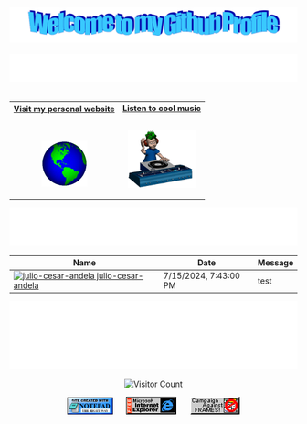 <!-- "Hero" Header -->
<div align="center">
  <img src="https://github.com/jgordijo/jgordijo/blob/main/images/welcome.png?raw=true" style="max-width: 100%;" alt="Welcome to my Github Profile" />
  <br />
  <br />
  <img height="50" alt="My Name is Julio and I like Node.js" src="images/personal_note.svg" />
  <br />
  <br />

</div>

<!-- Social -->
<table width="100%" align="center">
<tr>
<td align="center">
<a href="https://gordijo.dev">
<strong>Visit my personal website </strong>
<br />
<br />
<br />

<p>

<img alt="Globe" height="80" src="images/globe.gif">
</a>
</p>

</td>


<td align="center">
<a href="https://www.youtube.com/watch?v=knU9gRUWCnoO">
<strong>Listen to cool music</strong>
<br />
<br />


<p>
<img height="100" alt="Music" src="images/music.gif"> 
</a>
</p>

</td>
</tr>
</table>

<div align="center">
<a href=""https://github.com/jgordijo/jgordijo/issues/1#issuecomment-new"><img src="images/guestbook.svg"></a> 
</div>

<!-- Guestbook -->
| Name | Date | Message |
|---|---|---|
| <a href="https://github.com/julio-cesar-andela"><img width="24" src="https://avatars.githubusercontent.com/u/153739966?s=24&u=535994ee14bfe0c84775c9dcc4072385e433e07f&v=4" alt="julio-cesar-andela" /> julio-cesar-andela</a> |7/15/2024, 7:43:00 PM|test|
<!-- /Guestbook -->

<!-- Footer -->

<div align="center">

<img height="120" alt="Thanks for visiting me" width="100%" src="https://raw.githubusercontent.com/jgordijo/jgordijo/main/images/marquee.svg" />
<br />

![Visitor Count](https://profile-counter.glitch.me/jgordijo/count.svg)


<img src="https://raw.githubusercontent.com/jgordijo/jgordijo/main/images/notepad.gif" alt="Site created with Notepad" height="30" />
<!-- "margin-right: whatever;" -->
<span>&nbsp;&nbsp;&nbsp;&nbsp;</span>  
<img src="https://raw.githubusercontent.com/jgordijo/jgordijo/main/images/ie_logo.gif" alt="Microsoft Internet Explorer" />
<span>&nbsp;&nbsp;&nbsp;&nbsp;</span>  
<img src="https://raw.githubusercontent.com/jgordijo/jgordijo/main/images/noframes.gif" alt="Microsoft Internet Explorer" />

</div>